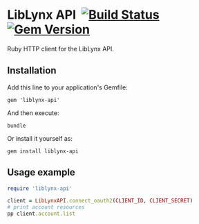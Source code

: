 # LibLynx API &nbsp;[![Build Status](https://travis-ci.org/dsablic/liblynx-api.svg?branch=master)](https://travis-ci.org/dsablic/liblynx-api) [![Gem Version](https://badge.fury.io/rb/liblynx-api.svg)](https://badge.fury.io/rb/liblynx-api)

Ruby HTTP client for the LibLynx API.

## Installation

Add this line to your application's Gemfile:

```
gem 'liblynx-api'
```

And then execute:

```
bundle
```

Or install it yourself as:

```
gem install liblynx-api
```

## Usage example

```ruby
require 'liblynx-api'

client = LibLynxAPI.connect_oauth2(CLIENT_ID, CLIENT_SECRET)
# print account resources
pp client.account.list
```
